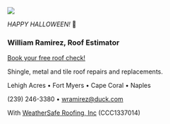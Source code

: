 ![](https://i.pinimg.com/originals/94/94/67/9494670107a8f1f75a069a5a64097011.gif)

*HAPPY HALLOWEEN!* 🎃

### William Ramirez, Roof Estimator

[Book your free roof check!](tel:2392463380)

Shingle, metal and tile roof repairs and replacements. 

Lehigh Acres • Fort Myers • Cape Coral • Naples

(239) 246-3380 • [wramirez@duck.com](mailto:wramirez@duck.com)

With [WeatherSafe Roofing, Inc](https://www.weathersafe.us/) (CCC1337014)